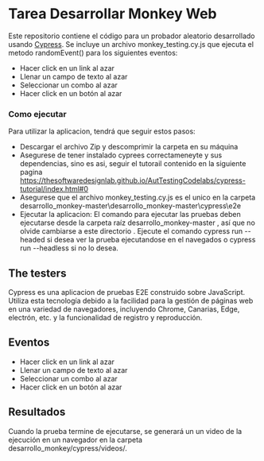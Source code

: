 # Tarea Desarrollar Monkey Web
Este repositorio contiene el código para un probador aleatorio desarrollado usando [Cypress](https://www.cypress.io/). Se incluye un archivo monkey_testing.cy.js que ejecuta el metodo randomEvent() para los siguientes eventos:
- Hacer click en un link al azar
- Llenar un campo de texto al azar
- Seleccionar un combo al azar
- Hacer click en un botón al azar

### Como ejecutar
Para utilizar la aplicacion, tendrá que seguir estos pasos:
- Descargar el archivo Zip y descomprimir la carpeta en su máquina 
- Asegurese de tener instalado cyprees correctameneyte y sus dependencias, sino es asi, seguir el tutorail contenido en la siguiente pagina https://thesoftwaredesignlab.github.io/AutTestingCodelabs/cypress-tutorial/index.html#0
- Asegurese que el archivo monkey_testing.cy.js es el unico en la carpeta desarrollo_monkey-master\desarrollo_monkey-master\cypress\e2e
-  Ejecutar la aplicacion: El comando para ejecutar las pruebas deben ejecutarse desde la carpeta raíz desarrollo_monkey-master , así que no olvide cambiarse a este directorio . Ejecute el comando cypress run --headed si desea ver la prueba ejecutandose en el navegados o cypress run --headless si no lo desea. 

## The testers
Cypress es una aplicacion de pruebas E2E construido sobre JavaScript. Utiliza esta tecnología debido a la facilidad para la gestión de páginas web en una variedad de navegadores, incluyendo Chrome, Canarias, Edge, electrón, etc. y la funcionalidad de registro y reproducción. 

## Eventos
- Hacer click en un link al azar
- Llenar un campo de texto al azar
- Seleccionar un combo al azar
- Hacer click en un botón al azar

## Resultados
Cuando la prueba termine de ejecutarse, se generará un un video de la ejecución en un navegador en la carpeta desarrollo_monkey/cypress/videos/.